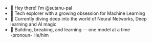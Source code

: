 - 👋 Hey there! I’m @sutanu-pal  
- 🧠 Tech explorer with a growing obsession for Machine Learning  
- 🤖 Currently diving deep into the world of Neural Networks, Deep learning and AI magic  
- 🧩 Building, breaking, and learning — one model at a time  
-pronoun- He/him
